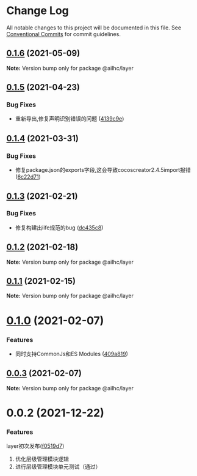 # Change Log

All notable changes to this project will be documented in this file.
See [Conventional Commits](https://conventionalcommits.org) for commit guidelines.

## [0.1.6](https://github.com/AILHC/EasyGameFrameworkOpen/compare/@ailhc/layer@0.1.5...@ailhc/layer@0.1.6) (2021-05-09)

**Note:** Version bump only for package @ailhc/layer





## [0.1.5](https://github.com/AILHC/EasyGameFrameworkOpen/compare/@ailhc/layer@0.1.4...@ailhc/layer@0.1.5) (2021-04-23)


### Bug Fixes

* 重新导出,修复声明识别错误的问题 ([4139c9e](https://github.com/AILHC/EasyGameFrameworkOpen/commit/4139c9ece90ef11d12374a42065bf89ebe44d053))





## [0.1.4](https://github.com/AILHC/EasyGameFrameworkOpen/compare/@ailhc/layer@0.1.3...@ailhc/layer@0.1.4) (2021-03-31)


### Bug Fixes

* 修复package.json的exports字段,这会导致cocoscreator2.4.5import报错 ([6c22d71](https://github.com/AILHC/EasyGameFrameworkOpen/commit/6c22d71f6f32ec566b95e7b299ec91e732e99585))





## [0.1.3](https://github.com/AILHC/EasyGameFrameworkOpen/compare/@ailhc/layer@0.1.2...@ailhc/layer@0.1.3) (2021-02-21)


### Bug Fixes

* 修复构建出iife规范的bug ([dc435c8](https://github.com/AILHC/EasyGameFrameworkOpen/commit/dc435c8ed264447b8a80263e7d157b1576c414b3))





## [0.1.2](https://github.com/AILHC/EasyGameFrameworkOpen/compare/@ailhc/layer@0.1.1...@ailhc/layer@0.1.2) (2021-02-18)

**Note:** Version bump only for package @ailhc/layer





## [0.1.1](https://github.com/AILHC/EasyGameFrameworkOpen/compare/@ailhc/layer@0.1.0...@ailhc/layer@0.1.1) (2021-02-15)

**Note:** Version bump only for package @ailhc/layer





# [0.1.0](https://github.com/AILHC/EasyGameFrameworkOpen/compare/@ailhc/layer@0.0.3...@ailhc/layer@0.1.0) (2021-02-07)


### Features

* 同时支持CommonJs和ES Modules ([409a819](https://github.com/AILHC/EasyGameFrameworkOpen/commit/409a819cfca6808a4070abcbc8acc80a2caf1c84))





## [0.0.3](https://github.com/AILHC/EasyGameFrameworkOpen/compare/@ailhc/layer@0.0.2...@ailhc/layer@0.0.3) (2021-02-07)

**Note:** Version bump only for package @ailhc/layer





# 0.0.2 (2021-12-22)

### Features
layer初次发布([f0519d7](https://github.com/AILHC/EasyGameFrameworkOpen/commit/f0519d7744b8131bea5ee73175b35609b48252f2))
1. 优化层级管理模块逻辑
2. 进行层级管理模块单元测试（通过）

